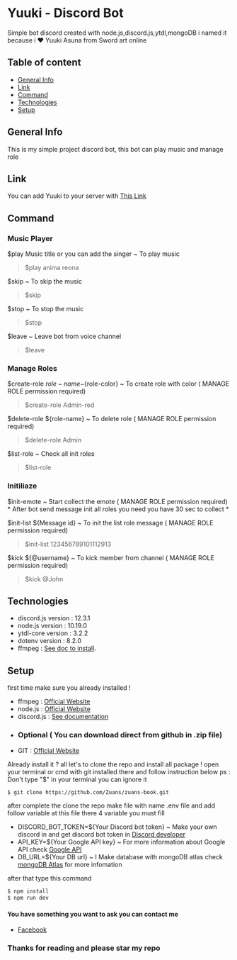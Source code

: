 # Yuuki - Discord Bot
Simple bot discord created with node.js,discord.js,ytdl,mongoDB  i named it because i :heart: Yuuki Asuna from Sword art online 


## Table of content
* [General Info](#generalinfo)
* [Link](#link)
* [Command](#command)
* [Technologies](#technologies)
* [Setup](#setup)

## General Info
This is my simple project discord bot, this bot can play music and manage role


## Link
You can add Yuuki to your server with [This Link](https://discord.com/oauth2/authorize?client_id=755771123014041602&permissions=1345682678&scope=bot)


## Command

### Music Player

$play Music title or you can add the singer ~ To play music
> $play anima reona

$skip ~ To skip the music
> $skip

$stop ~ To stop the music
> $stop

$leave ~ Leave bot from voice channel
> $leave

### Manage Roles

$create-role ${role-name}-${role-color} ~ To create role with color ( MANAGE ROLE permission required)
> $create-role Admin-red 

$delete-role ${role-name} ~ To delete role ( MANAGE ROLE permission required)
> $delete-role Admin

$list-role ~ Check all init roles
> $list-role

### Initiliaze

$init-emote ~ Start collect the emote ( MANAGE ROLE permission required)
\* After bot send message init all roles you need you have 30 sec to collect \*

$init-list ${Message id} ~ To init the list role message ( MANAGE ROLE permission required)
> $init-list 123456789101112913

$kick ${@username} ~ To kick member from channel ( MANAGE ROLE permission required)
> $kick @John


## Technologies

* discord.js version : 12.3.1
* node.js version    : 10.19.0
* ytdl-core version  : 3.2.2
* dotenv version     : 8.2.0
* ffmpeg             : [See doc to install](https://ffmpeg.org/).



## Setup

first time make sure you already installed !
* ffmpeg     : [Official Website](https://ffmpeg.org/)
* node.js    : [Official Website](https://nodejs.org/en/)
* discord.js : [See documentation](https://discord.js.org/#/)
* ### Optional ( You can download direct from github in .zip file)
* GIT        : [Official Website ](https://git-scm.com/)
    
Already install it ? all let's to clone the repo and install all package !
open your terminal or cmd with git installed there and follow instruction below 
ps : Don't type "$" in your terminal you can ignore it

```sh 
$ git clone https://github.com/Zuans/zuans-book.git 
```

after complete the clone the repo make file with name .env file and add follow variable at this file there 4 variable you must fill
* DISCORD_BOT_TOKEN=${Your Discord bot token} ~ Make your own discord in and get discord bot token in [Discord developer](https://discord.com/developers/applications)
* API_KEY=${Your Google API key} ~ For more information about Google API check [Google API](https://developers.google.com/youtube/v3/getting-started)
* DB_URL=${Your DB url} ~ I Make database with mongoDB atlas check [mongoDB Atlas](https://www.mongodb.com/cloud/atlas) for more infomation


after that type this command
```sh
$ npm install
$ npm run dev
```

#### You have something you want to ask you can contact me
* [Facebook](https://web.facebook.com/juan.ewaldo.351)

### Thanks for reading and please star my repo 